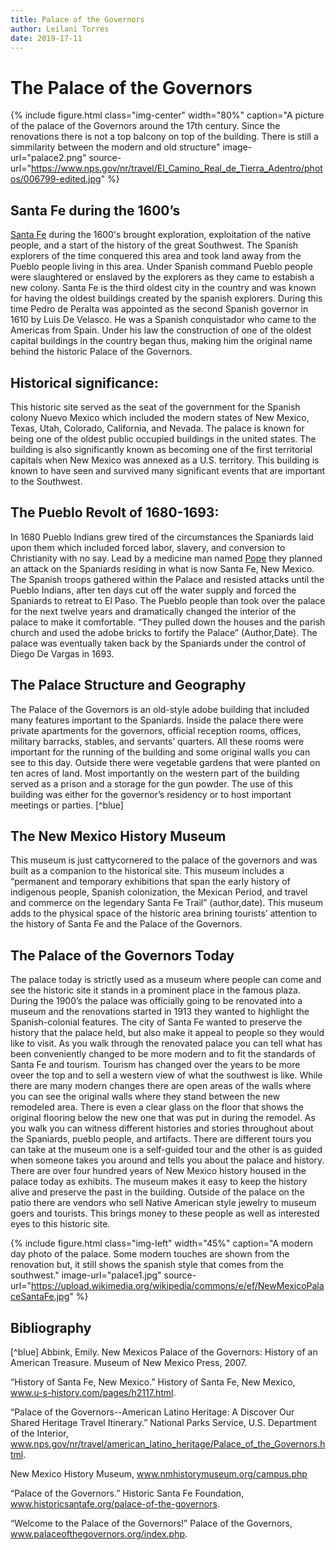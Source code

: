 ```yaml
---
title: Palace of the Governors 
author: Leilani Torres
date: 2019-17-11
---
```



# The Palace of the Governors 

{% include figure.html
  class="img-center"
  width="80%"
  caption="A picture of the palace of the Governors around the 17th century. Since the renovations there is not a top balcony on top of the building. There is still a simmilarity between the modern and old structure"
  image-url="palace2.png"
  source-url="https://www.nps.gov/nr/travel/El_Camino_Real_de_Tierra_Adentro/photos/006799-edited.jpg"
  %}

## Santa Fe during the 1600’s 

[Santa Fe](https://www.legendsofamerica.com/nm-santafe/) during the 1600's brought exploration, exploitation of the native people, and a start of the history of the great Southwest. The Spanish explorers of the time conquered this area and took land away from the Pueblo people living in this area. Under Spanish command Pueblo people were slaughtered or enslaved by the explorers as they came to estabish a new colony. Santa Fe is the third oldest city in the country and was known for having the oldest buildings created by the spanish explorers. During this time Pedro de Peralta was appointed as the second Spanish governor in 1610 by Luis De Velasco. He was a Spanish conquistador who came to the Americas from Spain. Under his law the construction of one of the oldest capital buildings in the country began thus, making him the original name behind the historic Palace of the Governors. 

## Historical significance: 

This historic site served as the seat of the government for the Spanish colony Nuevo Mexico which included the modern states of New Mexico, Texas, Utah, Colorado, California, and Nevada. The palace is known for being one of the oldest public occupied buildings in the united states. The building is also significantly known as becoming one of the first territorial capitals when New Mexico was annexed as a U.S. territory. This building is known to have seen and survived many significant events that are important to the Southwest.  

## The Pueblo Revolt of 1680-1693:

In 1680 Pueblo Indians grew tired of the circumstances the Spaniards laid upon them which included forced labor, slavery, and conversion to Christianity with no say. Lead by a medicine man named [Pope](https://www.indigenouspeople.net/pope.htm) they planned an attack on the Spaniards residing in what is now Santa Fe, New Mexico. The Spanish troops gathered within the Palace and resisted attacks until the Pueblo Indians, after ten days cut off the water supply and forced the Spaniards to retreat to El Paso. The Pueblo people than took over the palace for the next twelve years and dramatically changed the interior of the palace to make it comfortable. “They pulled down the houses and the parish church and used the adobe bricks to fortify the Palace” (Author,Date). The palace was eventually taken back by the Spaniards under the control of Diego De Vargas in 1693. 

## The Palace Structure and Geography

The Palace of the Governors is an old-style adobe building that included many features important to the Spaniards. Inside the palace there were private apartments for the governors, official reception rooms, offices, military barracks, stables, and servants’ quarters. All these rooms were important for the running of the building and some original walls you can see to this day. Outside there were vegetable gardens that were planted on ten acres of land. Most importantly on the western part of the building served as a prison and a storage for the gun powder. The use of this building was either for the governor’s residency or to host important meetings or parties. [^blue]

## The New Mexico History Museum

This museum is just cattycornered to the palace of the governors and was built as a companion to the historical site. This museum includes a “permanent and temporary exhibitions that span the early history of indigenous people, Spanish colonization, the Mexican Period, and travel and commerce on the legendary Santa Fe Trail” (author,date). This museum adds to the physical space of the historic area brining tourists’ attention to the history of Santa Fe and the Palace of the Governors.  

## The Palace of the Governors Today

The palace today is strictly used as a museum where people can come and see the historic site it stands in a prominent place in the famous plaza. During the 1900’s the palace was officially going to be renovated into a museum and the renovations started in 1913 they wanted to highlight the Spanish-colonial features. The city of Santa Fe wanted to preserve the history that the palace held, but also make it appeal to people so they would like to visit. As you walk through the renovated palace you can tell what has been conveniently changed to be more modern and to fit the standards of Santa Fe and tourism. Tourism has changed over the years to be more oveer the top and to sell a western view of what the southwest is like. While there are many modern changes there are open areas of the walls where you can see the original walls where they stand between the new remodeled area. There is even a clear glass on the floor that shows the original flooring below the new one that was put in during the remodel. As you walk you can witness different histories and stories throughout about the Spaniards, pueblo people, and artifacts. There are different tours you can take at the museum one is a self-guided tour and the other is as guided when someone takes you around and tells you about the palace and history. There are over four hundred years of New Mexico history housed in the palace today as exhibits. The museum makes it easy to keep the history alive and preserve the past in the building. Outside of the palace on the patio there are vendors who sell Native American style jewelry to museum goers and tourists. This brings money to these people as well as interested eyes to this historic site. 

{% include figure.html
class="img-left"
width="45%"
caption="A modern day photo of the palace. Some modern touches are shown from the renovation but, it still shows the spanish style that comes from the southwest."
image-url="palace1.jpg"
source-url="https://upload.wikimedia.org/wikipedia/commons/e/ef/NewMexicoPalaceSantaFe.jpg"
%}





## Bibliography

[^blue] Abbink, Emily. New Mexicos Palace of the Governors: History of an American Treasure. Museum of New Mexico Press, 2007.

“History of Santa Fe, New Mexico.” History of Santa Fe, New Mexico, www.u-s-history.com/pages/h2117.html.

“Palace of the Governors--American Latino Heritage: A Discover Our Shared Heritage Travel Itinerary.” National Parks Service, U.S. Department of the Interior, www.nps.gov/nr/travel/american_latino_heritage/Palace_of_the_Governors.html.

New Mexico History Museum, www.nmhistorymuseum.org/campus.php

“Palace of the Governors.” Historic Santa Fe Foundation, www.historicsantafe.org/palace-of-the-governors.

“Welcome to the Palace of the Governors!” Palace of the Governors, www.palaceofthegovernors.org/index.php.

